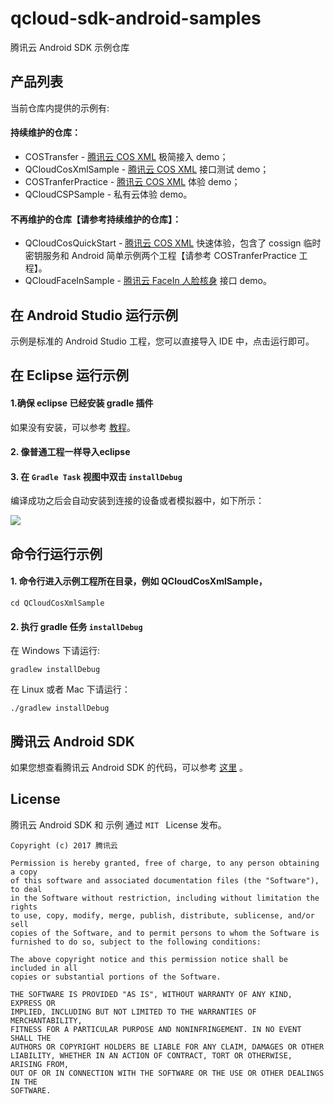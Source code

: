 # qcloud-sdk-android-samples

腾讯云 Android SDK 示例仓库

## 产品列表

当前仓库内提供的示例有:

#### 持续维护的仓库：

* COSTransfer - [腾讯云 COS XML](https://cloud.tencent.com/document/product/436) 极简接入 demo；
* QCloudCosXmlSample - [腾讯云 COS XML](https://cloud.tencent.com/document/product/436) 接口测试 demo；
* COSTranferPractice - [腾讯云 COS XML](https://cloud.tencent.com/document/product/436) 体验 demo；
* QCloudCSPSample - 私有云体验 demo。

#### 不再维护的仓库【请参考持续维护的仓库】：

* QCloudCosQuickStart - [腾讯云 COS XML](https://cloud.tencent.com/document/product/436) 快速体验，包含了 cossign 临时密钥服务和 Android 简单示例两个工程【请参考 COSTranferPractice 工程】。
* QCloudFaceInSample - [腾讯云 FaceIn 人脸核身](https://cloud.tencent.com/product/facein) 接口 demo。


## 在 Android Studio 运行示例

示例是标准的 Android Studio 工程，您可以直接导入 IDE 中，点击运行即可。


## 在 Eclipse 运行示例

#### 1.确保 eclipse 已经安装 gradle 插件

如果没有安装，可以参考 [教程](http://www.vogella.com/tutorials/EclipseGradle/article.html)。

#### 2. 像普通工程一样导入eclipse

#### 3. 在 `Gradle Task` 视图中双击 `installDebug`

编译成功之后会自动安装到连接的设备或者模拟器中，如下所示：

![](http://ww1.sinaimg.cn/large/62f68aebgy1fp5mjdau62j20t80bpt98.jpg)

## 命令行运行示例

#### 1. 命令行进入示例工程所在目录，例如 QCloudCosXmlSample，

```
cd QCloudCosXmlSample
```

#### 2. 执行 gradle 任务 `installDebug`

在 Windows 下请运行:

```
gradlew installDebug
```

在 Linux 或者 Mac 下请运行：

```
./gradlew installDebug
```


## 腾讯云 Android SDK

如果您想查看腾讯云 Android SDK 的代码，可以参考 [这里](https://github.com/tencentyun/qcloud-sdk-android) 。

## License

腾讯云 Android SDK 和 示例 通过 `MIT ` License 发布。

```
Copyright (c) 2017 腾讯云

Permission is hereby granted, free of charge, to any person obtaining a copy
of this software and associated documentation files (the "Software"), to deal
in the Software without restriction, including without limitation the rights
to use, copy, modify, merge, publish, distribute, sublicense, and/or sell
copies of the Software, and to permit persons to whom the Software is
furnished to do so, subject to the following conditions:

The above copyright notice and this permission notice shall be included in all
copies or substantial portions of the Software.

THE SOFTWARE IS PROVIDED "AS IS", WITHOUT WARRANTY OF ANY KIND, EXPRESS OR
IMPLIED, INCLUDING BUT NOT LIMITED TO THE WARRANTIES OF MERCHANTABILITY,
FITNESS FOR A PARTICULAR PURPOSE AND NONINFRINGEMENT. IN NO EVENT SHALL THE
AUTHORS OR COPYRIGHT HOLDERS BE LIABLE FOR ANY CLAIM, DAMAGES OR OTHER
LIABILITY, WHETHER IN AN ACTION OF CONTRACT, TORT OR OTHERWISE, ARISING FROM,
OUT OF OR IN CONNECTION WITH THE SOFTWARE OR THE USE OR OTHER DEALINGS IN THE
SOFTWARE.
```
